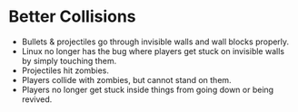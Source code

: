 # Better Collisions 
   * Bullets & projectiles go through invisible walls and wall blocks properly.
   * Linux no longer has the bug where players get stuck on invisible walls by simply touching them.
   * Projectiles hit zombies.
   * Players collide with zombies, but cannot stand on them.
   * Players no longer get stuck inside things from going down or being revived.
